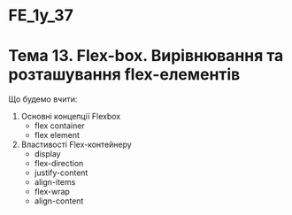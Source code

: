 # FE_1y_37

# Тема 13. Flex-box. Вирівнювання та розташування flex-елементів

Що будемо вчити:

1. Основні концепції Flexbox
   - flex container
   - flex element
2. Властивості Flex-контейнеру
   - display​
   - flex-direction​
   - justify-content
   - align-items​
   - flex-wrap
   - align-content​
